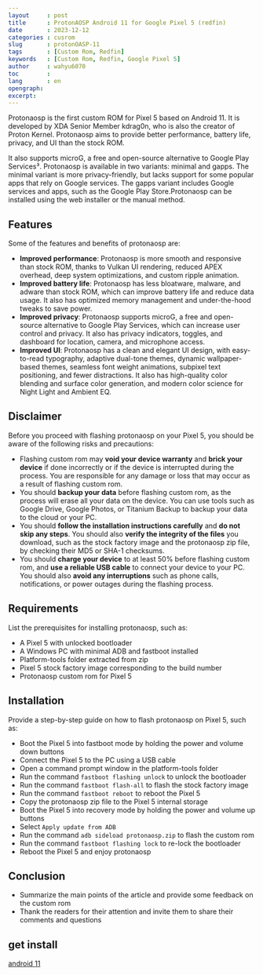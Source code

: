 ```yaml
---
layout     : post
title      : ProtonAOSP Android 11 for Google Pixel 5 (redfin)
date       : 2023-12-12
categories : cusrom
slug       : protonOASP-11
tags       : [Custom Rom, Redfin]
keywords   : [Custom Rom, Redfin, Google Pixel 5]
author     : wahyu6070
toc        : 
lang       : en
opengraph:
excerpt:
---
```


Protonaosp is the first custom ROM for Pixel 5 based on Android 11. It is developed by XDA Senior Member kdrag0n, who is also the creator of Proton Kernel. Protonaosp aims to provide better performance, battery life, privacy, and UI than the stock ROM.

 It also supports microG, a free and open-source alternative to Google Play Services³. Protonaosp is available in two variants: minimal and gapps. The minimal variant is more privacy-friendly, but lacks support for some popular apps that rely on Google services. The gapps variant includes Google services and apps, such as the Google Play Store.Protonaosp can be installed using the web installer or the manual method.

## Features

Some of the features and benefits of protonaosp are:

- **Improved performance**: Protonaosp is more smooth and responsive than stock ROM, thanks to Vulkan UI rendering, reduced APEX overhead, deep system optimizations, and custom ripple animation.
- **Improved battery life**: Protonaosp has less bloatware, malware, and adware than stock ROM, which can improve battery life and reduce data usage. It also has optimized memory management and under-the-hood tweaks to save power.
- **Improved privacy**: Protonaosp supports microG, a free and open-source alternative to Google Play Services, which can increase user control and privacy. It also has privacy indicators, toggles, and dashboard for location, camera, and microphone access.
- **Improved UI**: Protonaosp has a clean and elegant UI design, with easy-to-read typography, adaptive dual-tone themes, dynamic wallpaper-based themes, seamless font weight animations, subpixel text positioning, and fewer distractions. It also has high-quality color blending and surface color generation, and modern color science for Night Light and Ambient EQ.

## Disclaimer

Before you proceed with flashing protonaosp on your Pixel 5, you should be aware of the following risks and precautions:

- Flashing custom rom may **void your device warranty** and **brick your device** if done incorrectly or if the device is interrupted during the process. You are responsible for any damage or loss that may occur as a result of flashing custom rom.
- You should **backup your data** before flashing custom rom, as the process will erase all your data on the device. You can use tools such as Google Drive, Google Photos, or Titanium Backup to backup your data to the cloud or your PC.
- You should **follow the installation instructions carefully** and **do not skip any steps**. You should also **verify the integrity of the files** you download, such as the stock factory image and the protonaosp zip file, by checking their MD5 or SHA-1 checksums.
- You should **charge your device** to at least 50% before flashing custom rom, and **use a reliable USB cable** to connect your device to your PC. You should also **avoid any interruptions** such as phone calls, notifications, or power outages during the flashing process.


## Requirements
List the prerequisites for installing protonaosp, such as:

- A Pixel 5 with unlocked bootloader
- A Windows PC with minimal ADB and fastboot installed
-  Platform-tools folder extracted from zip
-  Pixel 5 stock factory image corresponding to the build number
-  Protonaosp custom rom for Pixel 5
    

## Installation
Provide a step-by-step guide on how to flash protonaosp on Pixel 5, such as:
- Boot the Pixel 5 into fastboot mode by holding the power and volume down buttons
- Connect the Pixel 5 to the PC using a USB cable
- Open a command prompt window in the platform-tools folder
-  Run the command `fastboot flashing unlock` to unlock the bootloader
-  Run the command `fastboot flash-all` to flash the stock factory image
- Run the command `fastboot reboot` to reboot the Pixel 5
- Copy the protonaosp zip file to the Pixel 5 internal storage
- Boot the Pixel 5 into recovery mode by holding the power and volume up buttons
- Select `Apply update from ADB`
- Run the command `adb sideload protonaosp.zip` to flash the custom rom
- Run the command `fastboot flashing lock` to re-lock the bootloader
- Reboot the Pixel 5 and enjoy protonaosp

## Conclusion
- Summarize the main points of the article and provide some feedback on the custom rom
- Thank the readers for their attention and invite them to share their comments and questions

## get install

[android 11](https://xdaforums.com/t/rom-pixel-5-official-protonaosp-11.4188129/)
